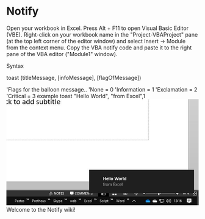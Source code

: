 # Notify
Open your workbook in Excel.
Press Alt + F11 to open Visual Basic Editor (VBE).
Right-click on your workbook name in the "Project-VBAProject" pane (at the top left corner of the editor window) and select Insert -> Module from the context menu.
Copy the VBA notify code and paste it to the right pane of the VBA editor ("Module1" window).

Syntax

toast (titleMessage, [infoMessage], [flagOfMessage])

'Flags for the balloon message..
'None = 0
'Information = 1
'Exclamation = 2
'Critical = 3
example
toast "Hello World", "from Excel",1
![](https://github.com/rfl808/Notify/blob/main/mytoast.JPG)Welcome to the Notify wiki!
